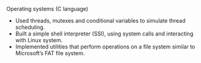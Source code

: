 Operating systems (C language)
- Used threads, mutexes and conditional variables to simulate thread scheduling.
- Built a simple shell interpreter (SSI), using system calls and interacting with Linux system.
- Implemented utilities that perform operations on a file system similar to Microsoft’s FAT file system.
